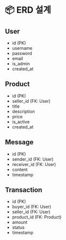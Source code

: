 # 📦 ERD 설계

## User
- id (PK)
- username
- password
- email
- is_admin
- created_at

## Product
- id (PK)
- seller_id (FK: User)
- title
- description
- price
- is_active
- created_at

## Message
- id (PK)
- sender_id (FK: User)
- receiver_id (FK: User)
- content
- timestamp

## Transaction
- id (PK)
- buyer_id (FK: User)
- seller_id (FK: User)
- product_id (FK: Product)
- amount
- status
- timestamp
